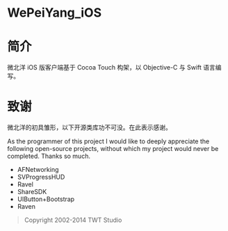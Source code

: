 WePeiYang_iOS
=============
# 简介

微北洋 iOS 版客户端基于 Cocoa Touch 构架，以 Objective-C 与 Swift 语言编写。

# 致谢

微北洋的初具雏形，以下开源类库功不可没。在此表示感谢。

As the programmer of this project I would like to deeply appreciate the following open-source projects, without which my project would never be completed. Thanks so much.

* AFNetworking
* SVProgressHUD
* Ravel
* ShareSDK
* UIButton+Bootstrap
* Raven

> Copyright 2002-2014 TWT Studio
